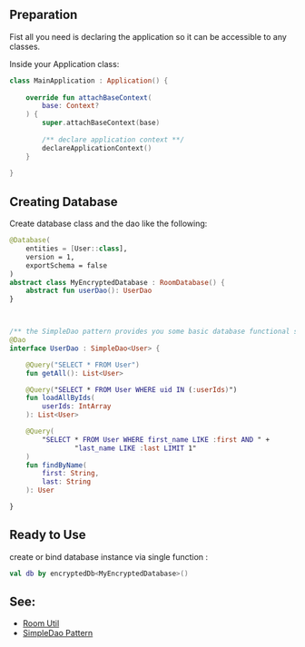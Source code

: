 ## Preparation
Fist all you need is declaring the application so it can be accessible to any classes.

Inside your Application class:
```kotlin
class MainApplication : Application() {
    
    override fun attachBaseContext(
        base: Context?
    ) {
        super.attachBaseContext(base)
        
        /** declare application context **/
        declareApplicationContext()
    }
    
}
```

## Creating Database
Create database class and the dao like the following:

```kotlin
@Database(
    entities = [User::class],
    version = 1,
    exportSchema = false
)
abstract class MyEncryptedDatabase : RoomDatabase() {
    abstract fun userDao(): UserDao
}



/** the SimpleDao pattern provides you some basic database functional such insert and delete **/
@Dao
interface UserDao : SimpleDao<User> {

    @Query("SELECT * FROM User")
    fun getAll(): List<User>

    @Query("SELECT * FROM User WHERE uid IN (:userIds)")
    fun loadAllByIds(
        userIds: IntArray
    ): List<User>

    @Query(
        "SELECT * FROM User WHERE first_name LIKE :first AND " +
                "last_name LIKE :last LIMIT 1"
    )
    fun findByName(
        first: String,
        last: String
    ): User

}
```


## Ready to Use
create or bind database instance via single function :
```kotlin
val db by encryptedDb<MyEncryptedDatabase>()
```

## See:
- [Room Util](../codebase/src/main/java/com/singularity_code/codebase/util/Room.kt)
- [SimpleDao Pattern](../codebase/src/main/java/com/singularity_code/codebase/pattern/SimpleDao.kt)
